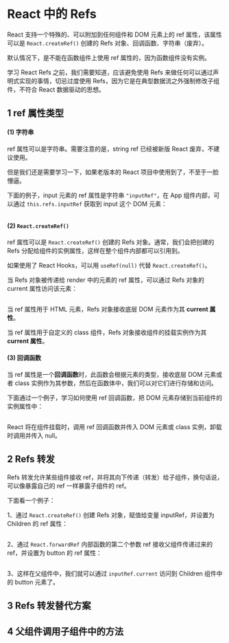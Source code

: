 # React 中的 Refs

React 支持一个特殊的、可以附加到任何组件和 DOM 元素上的 ref 属性，该属性可以是 `React.createRef()` 创建的 Refs 对象、回调函数、字符串（废弃）。

默认情况下，是不能在函数组件上使用 ref 属性的，因为函数组件没有实例。

学习 React Refs 之前，我们需要知道，应该避免使用 Refs 来做任何可以通过声明式实现的事情，切忌过度使用 Refs，因为它是在典型数据流之外强制修改子组件，不符合 React 数据驱动的思想。

## 1 ref 属性类型

#### (1) 字符串

ref 属性可以是字符串。需要注意的是，string ref 已经被新版 React 废弃，不建议使用。

但是我们还是需要学习一下，如果老版本的 React 项目中使用到了，不至于一脸懵逼。

下面的例子，input 元素的 ref 属性是字符串 `"inputRef"`，在 App 组件内部，可以通过 `this.refs.inputRef` 获取到 input 这个 DOM 元素：

```

```

#### (2) `React.createRef()`

ref 属性可以是 `React.createRef()` 创建的 Refs 对象。通常，我们会把创建的 Refs 分配给组件的实例属性，这样在整个组件内部都可以引用到。

如果使用了 React Hooks，可以用 `useRef(null)` 代替 `React.createRef()`。

当 Refs 对象被传递给 render 中的元素的 ref 属性，可以通过 Refs 对象的 current 属性访问该元素：

```

```

当 ref 属性用于 HTML 元素，Refs 对象接收底层 DOM 元素作为其 **current 属性**。

当 ref 属性用于自定义的 class 组件，Refs 对象接收组件的挂载实例作为其 **current 属性**。

#### (3) 回调函数

当 ref 属性是一个**回调函数**时，此函数会根据元素的类型，接收底层 DOM 元素或者 class 实例作为其参数，然后在函数体中，我们可以对它们进行存储和访问。

下面通过一个例子，学习如何使用 ref 回调函数，把 DOM 元素存储到当前组件的实例属性中：

```

```

React 将在组件挂载时，调用 ref 回调函数并传入 DOM 元素或 class 实例，卸载时调用并传入 null。

## 2 Refs 转发

Refs 转发允许某些组件接收 ref，并将其向下传递（转发）给子组件，换句话说，可以像暴露自己的 ref 一样暴露子组件的 ref。

下面看一个例子：

1、通过 `React.createRef()` 创建 Refs 对象，赋值给变量 inputRef，并设置为 Children 的 ref 属性：

```

```

2、通过 `React.forwardRef` 内部函数的第二个参数 ref 接收父组件传递过来的 ref，并设置为 button 的 ref 属性：

```

```

3、这样在父组件中，我们就可以通过 `inputRef.current` 访问到 Children 组件中的 button 元素了。

## 3 Refs 转发替代方案

## 4 父组件调用子组件中的方法























